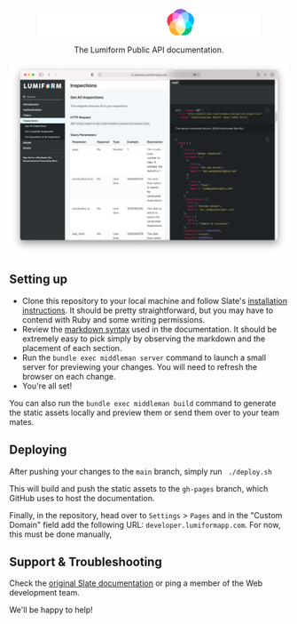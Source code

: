 <p align="center">
  <p align="center"><a href="https://lumiformapp.com" target="_blank"><img src="./source/images/logo-full.svg" width="400" alt="Lumiform logo"></a></p>
</p>

<p align="center">The Lumiform Public API documentation.</p>

<p align="center"><img src="./source/images/example.png" width=700 alt="Screenshot of Example Documentation created with Slate"></p>

Setting up
----------
- Clone this repository to your local machine and follow Slate's [installation instructions](https://github.com/slatedocs/slate/wiki/Using-Slate-Natively). It should be
   pretty straightforward, but you may have to contend with Ruby and some writing permissions.
- Review the [markdown syntax](https://github.com/slatedocs/slate/wiki/Markdown-Syntax) used in the documentation. It should be extremely easy to pick simply by observing the
   markdown and the placement of each section.
- Run the  `bundle exec middleman server` command to launch a small server for previewing your changes. You will need to refresh the browser on each change.
- You're all set!
   
You can also run the  `bundle exec middleman build` command to generate the static assets locally and preview them or send them over to your team mates.

Deploying
----------
After pushing your changes to the `main` branch, simply run ` ./deploy.sh`

This will build and push the static assets to the `gh-pages` branch, which GitHub uses to host the documentation.

Finally, in the repository, head over to `Settings` > `Pages` and in the "Custom Domain" field add the following URL:
`developer.lumiformapp.com`. For now, this must be done manually,

Support & Troubleshooting
----------
Check the [original Slate documentation](https://slatedocs.github.io/slate) or ping a member of the Web development team.

We'll be happy to help!
